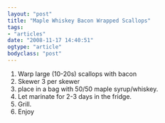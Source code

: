 ```yaml
---
layout: "post"
title: "Maple Whiskey Bacon Wrapped Scallops"
tags: 
- "articles"
date: "2008-11-17 14:40:51"
ogtype: "article"
bodyclass: "post"
---
```


1. Warp large (10-20s) scallops with bacon
2. Skewer 3 per skewer
3. place in a bag with 50/50 maple syrup/whiskey.
4. Let marinate for 2-3 days in the fridge.
5. Grill.
6. Enjoy